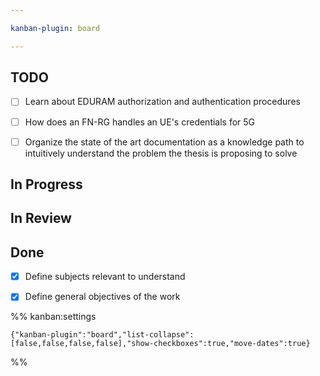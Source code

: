 ```yaml
---

kanban-plugin: board

---
```


## TODO

- [ ] Learn about EDURAM authorization and authentication procedures
- [ ] How does an FN-RG handles an UE's credentials for 5G
- [ ] Organize the state of the art documentation as a knowledge path to intuitively understand the problem the thesis is proposing to solve


## In Progress



## In Review



## Done

- [x] Define subjects relevant to understand
- [x] Define general objectives of the work




%% kanban:settings
```
{"kanban-plugin":"board","list-collapse":[false,false,false,false],"show-checkboxes":true,"move-dates":true}
```
%%